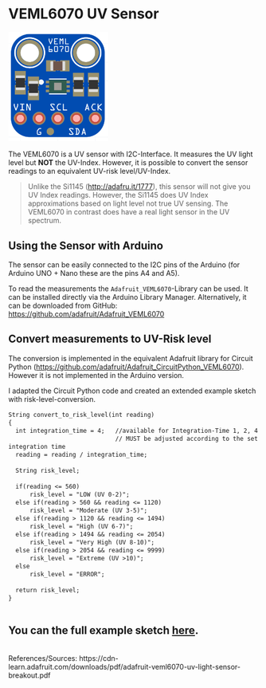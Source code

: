 # VEML6070 UV Sensor

[<img src="VEML_6070.png" width="200px">](VEML_6070.png)

The VEML6070 is a UV sensor with I2C-Interface.
It measures the UV light level but **NOT** the UV-Index. However, it is possible to convert the sensor readings to an equivalent UV-risk level/UV-Index.

> Unlike the Si1145 (http://adafru.it/1777), this sensor will not give you UV Index readings. However, the Si1145 does UV Index approximations based on light level not true UV sensing. The VEML6070 in contrast does have a real light sensor in the UV spectrum.

## Using the Sensor with Arduino
The sensor can be easily connected to the I2C pins of the Arduino (for Arduino UNO + Nano these are the pins A4 and A5).

To read the measurements the `Adafruit_VEML6070`-Library can be used. 
It can be installed directly via the Arduino Library Manager. Alternatively, it can be downloaded from GitHub: https://github.com/adafruit/Adafruit_VEML6070


## Convert measurements to UV-Risk level
The conversion is implemented in the equivalent Adafruit library for Circuit Python  (https://github.com/adafruit/Adafruit_CircuitPython_VEML6070). However it is not implemented in the Arduino version.

I adapted the Circuit Python code and created an extended example sketch with risk-level-conversion.

```
String convert_to_risk_level(int reading) 
{
  int integration_time = 4;   //available for Integration-Time 1, 2, 4
                              // MUST be adjusted according to the set integration time
  reading = reading / integration_time;

  String risk_level;

  if(reading <= 560)
      risk_level = "LOW (UV 0-2)";
  else if(reading > 560 && reading <= 1120)
      risk_level = "Moderate (UV 3-5)";
  else if(reading > 1120 && reading <= 1494)
      risk_level = "High (UV 6-7)";
  else if(reading > 1494 && reading <= 2054)
      risk_level = "Very High (UV 8-10)";
  else if(reading > 2054 && reading <= 9999)
      risk_level = "Extreme (UV >10)";
  else
      risk_level = "ERROR";

  return risk_level;
}


```

## You can the full example sketch [here](./vemltest_extended/vemltest_extended.ino).

<br>
References/Sources: https://cdn-learn.adafruit.com/downloads/pdf/adafruit-veml6070-uv-light-sensor-breakout.pdf 